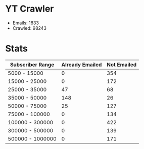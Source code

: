 # YT Crawler
- Emails: 1833
- Crawled: 98243

# Stats
| Subscriber Range  | Already Emailed | Not Emailed |
|-------|-------|-------|
| 5000 - 15000 | 0 | 354 |
| 15000 - 25000 | 0 | 172 |
| 25000 - 35000 | 47 | 68 |
| 35000 - 50000 | 148 | 26 |
| 50000 - 75000 | 25 | 127 |
| 75000 - 100000 | 0 | 134 |
| 100000 - 300000 | 0 | 422 |
| 300000 - 500000 | 0 | 139 |
| 500000 - 1000000 | 0 | 171 |

